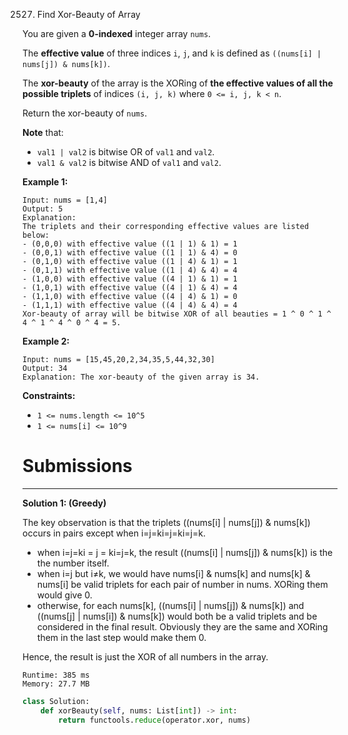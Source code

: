 2527. Find Xor-Beauty of Array

You are given a **0-indexed** integer array `nums`.

The **effective value** of three indices `i`, `j`, and `k` is defined as `((nums[i] | nums[j]) & nums[k])`.

The **xor-beauty** of the array is the XORing of **the effective values of all the possible triplets** of indices `(i, j, k)` where `0 <= i, j, k < n`.

Return the xor-beauty of `nums`.

**Note** that:

* `val1 | val2` is bitwise OR of `val1` and `val2`.
* `val1 & val2` is bitwise AND of `val1` and `val2`.
 

**Example 1:**
```
Input: nums = [1,4]
Output: 5
Explanation: 
The triplets and their corresponding effective values are listed below:
- (0,0,0) with effective value ((1 | 1) & 1) = 1
- (0,0,1) with effective value ((1 | 1) & 4) = 0
- (0,1,0) with effective value ((1 | 4) & 1) = 1
- (0,1,1) with effective value ((1 | 4) & 4) = 4
- (1,0,0) with effective value ((4 | 1) & 1) = 1
- (1,0,1) with effective value ((4 | 1) & 4) = 4
- (1,1,0) with effective value ((4 | 4) & 1) = 0
- (1,1,1) with effective value ((4 | 4) & 4) = 4 
Xor-beauty of array will be bitwise XOR of all beauties = 1 ^ 0 ^ 1 ^ 4 ^ 1 ^ 4 ^ 0 ^ 4 = 5.
```

**Example 2:**
```
Input: nums = [15,45,20,2,34,35,5,44,32,30]
Output: 34
Explanation: The xor-beauty of the given array is 34.
```

**Constraints:**

* `1 <= nums.length <= 10^5`
* `1 <= nums[i] <= 10^9`

# Submissions
---
**Solution 1: (Greedy)**

The key observation is that the triplets ((nums[i] | nums[j]) & nums[k]) occurs in pairs except when i=j=ki=j=ki=j=k.

* when i=j=ki = j = ki=j=k, the result ((nums[i] | nums[j]) & nums[k]) is the the number itself.
* when i=j but i≠k, we would have nums[i] & nums[k] and nums[k] & nums[i] be valid triplets for each pair of number in nums. XORing them would give 0.
* otherwise, for each nums[k], ((nums[i] | nums[j]) & nums[k]) and ((nums[j] | nums[i]) & nums[k]) would both be a valid triplets and be considered in the final result. Obviously they are the same and XORing them in the last step would make them 0.

Hence, the result is just the XOR of all numbers in the array.

```
Runtime: 385 ms
Memory: 27.7 MB
```
```python
class Solution:
    def xorBeauty(self, nums: List[int]) -> int:
        return functools.reduce(operator.xor, nums)
```
